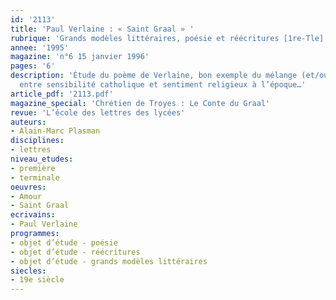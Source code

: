 ```yaml
---
id: '2113'
title: 'Paul Verlaine : « Saint Graal » '
rubrique: 'Grands modèles littéraires, poésie et réécritures [1re-Tle]'
annee: '1995'
magazine: 'n°6 15 janvier 1996'
pages: '6'
description: 'Étude du poème de Verlaine, bon exemple du mélange (et/ou de la confusion ?)
  entre sensibilité catholique et sentiment religieux à l’époque…'
article_pdf: '2113.pdf'
magazine_special: 'Chrétien de Troyes : Le Conte du Graal'
revue: 'L’école des lettres des lycées'
auteurs:
- Alain-Marc Plasman
disciplines:
- lettres
niveau_etudes:
- première
- terminale
oeuvres:
- Amour
- Saint Graal
ecrivains:
- Paul Verlaine
programmes:
- objet d’étude - poésie
- objet d’étude - réécritures
- objet d’étude - grands modèles littéraires
siecles:
- 19e siècle
---
```

